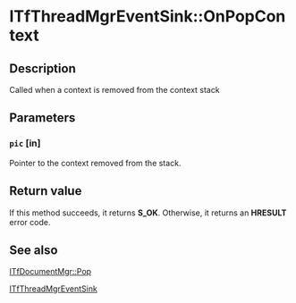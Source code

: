 # ITfThreadMgrEventSink::OnPopContext

## Description

Called when a context is removed from the context stack

## Parameters

### `pic` [in]

Pointer to the context removed from the stack.

## Return value

If this method succeeds, it returns **S_OK**. Otherwise, it returns an **HRESULT** error code.

## See also

[ITfDocumentMgr::Pop](https://learn.microsoft.com/windows/desktop/api/msctf/nf-msctf-itfdocumentmgr-pop)

[ITfThreadMgrEventSink](https://learn.microsoft.com/windows/desktop/api/msctf/nn-msctf-itfthreadmgreventsink)